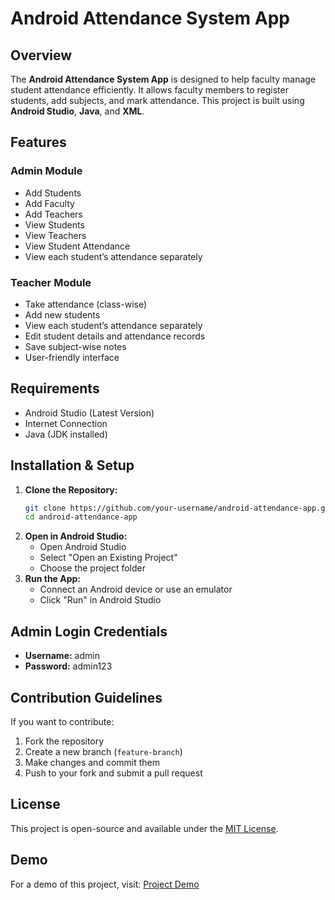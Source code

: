 # Android Attendance System App

## Overview
The **Android Attendance System App** is designed to help faculty manage student attendance efficiently. It allows faculty members to register students, add subjects, and mark attendance. This project is built using **Android Studio**, **Java**, and **XML**.

## Features

### Admin Module
- Add Students
- Add Faculty
- Add Teachers
- View Students
- View Teachers
- View Student Attendance
- View each student’s attendance separately

### Teacher Module
- Take attendance (class-wise)
- Add new students
- View each student’s attendance separately
- Edit student details and attendance records
- Save subject-wise notes
- User-friendly interface

## Requirements
- Android Studio (Latest Version)
- Internet Connection
- Java (JDK installed)

## Installation & Setup
1. **Clone the Repository:**
   ```sh
   git clone https://github.com/your-username/android-attendance-app.git
   cd android-attendance-app
   ```
2. **Open in Android Studio:**
   - Open Android Studio
   - Select "Open an Existing Project"
   - Choose the project folder
3. **Run the App:**
   - Connect an Android device or use an emulator
   - Click "Run" in Android Studio

## Admin Login Credentials
- **Username:** admin
- **Password:** admin123

## Contribution Guidelines
If you want to contribute:
1. Fork the repository
2. Create a new branch (`feature-branch`)
3. Make changes and commit them
4. Push to your fork and submit a pull request

## License
This project is open-source and available under the [MIT License](LICENSE).

## Demo
For a demo of this project, visit: [Project Demo](https://projectworlds.in/android-projects-with-source-code/android-attendance-system-app-source-code/)
